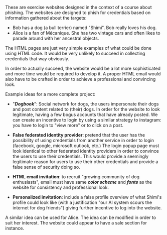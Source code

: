 These are exercise websites designed in the context of a course about phishing. The websites are designed to phish for credentials based on information gathered about the targets:

- Bob has a dog (a bull terrier) named "Shimi". Bob really loves his dog.
- Alice is a fan of Mécanique. She has two vintage cars and often likes to parade around with her ancestral objects.

The HTML pages are just very simple examples of what could be done using HTML code. It would be very unlikely to succeed in collecting credentials that way obviously. 

In order to actually succeed, the website would be a lot more sophisticated and more time would be required to develop it. A proper HTML email would also have to be crafted in order to achieve a professional and convincing look.

Example ideas for a more complete project: 
- "***Dogbook***": Social network for dogs, the users impersonate their dogs and post content related to (their) dogs. In order for the website to look legitimate, having a few bogus accounts that have already posted. We can create an incentive to login by using a similar strategy to instagram: you have to login to "view more" or to click on a post.
- **False federated identity provider**: pretend that the user has the possibility of using credentials from another service in order to login (facebook, google, microsoft outlook, etc.) The login popup page must look identical to other federated identity providers in order to convince the users to use their credentials. This would provide a seemingly legitimate reason for users to use their other credentials and provide a false sense of security doing so.

- **HTML email invitation**: to recruit "growing community of dog enthusiasts", email must have same ***color scheme*** and ***fonts*** as the website for consistency and professional look.
- **Personalized invitation**: include a false profile overview of what Shimi's profile could look like (with a justification "our AI system scours the internet for dog friends") giving further incentive to log into the website. 

A similar idea can be used for Alice. The idea can be modified in order to suit her interest. The website could appear to have a sale section for instance.